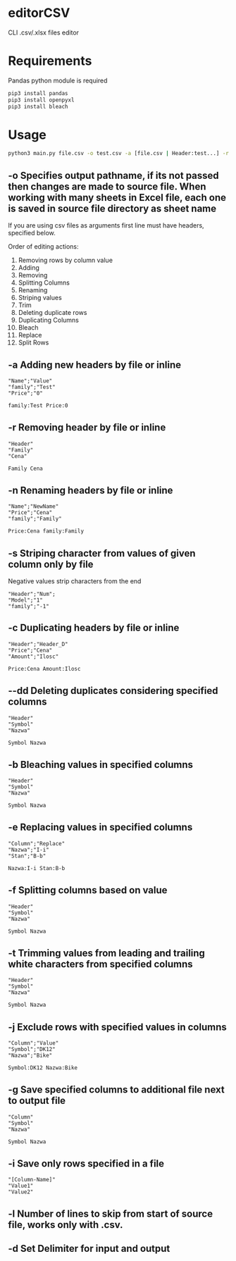 # editorCSV
CLI .csv/.xlsx files editor

# Requirements
Pandas python module is required
```bash
pip3 install pandas 
pip3 install openpyxl
pip3 install bleach
```

# Usage

```bash
python3 main.py file.csv -o test.csv -a [file.csv | Header:test...] -r [header1 header2...] -n [file.csv | Name:NewName...] -l [int]
```
 
## -o Specifies output pathname, if its not passed then changes are made to source file. When working with many sheets in Excel file, each one is saved in source file directory as sheet name

If you are using csv files as arguments first line must have headers, specified below.

Order of editing actions:
1. Removing rows by column value
2. Adding
3. Removing
4. Splitting Columns
5. Renaming
6. Striping values
7. Trim
8. Deleting duplicate rows
9. Duplicating Columns
10. Bleach   
11. Replace
12. Split Rows

## -a Adding new headers by file or inline

```csv
"Name";"Value"
"family";"Test"
"Price";"0"
```

```bash
family:Test Price:0
```

## -r Removing header by file or inline

```csv
"Header"
"Family"
"Cena"
```

```bash
Family Cena
```

## -n Renaming headers by file or inline

```csv
"Name";"NewName"
"Price";"Cena"
"family";"Family"
```

```bash
Price:Cena family:Family
```

## -s Striping character from values of given column only by file
Negative values strip characters from the end 

```csv
"Header";"Num";
"Model";"1"
"family";"-1"
```

## -c Duplicating headers by file or inline

```csv
"Header";"Header_D"
"Price";"Cena"
"Amount";"Ilosc"
```

```bash
Price:Cena Amount:Ilosc
```

## --dd Deleting duplicates considering specified columns 

```csv
"Header"
"Symbol"
"Nazwa"
```

```bash
Symbol Nazwa
```

## -b Bleaching values in specified columns 

```csv
"Header"
"Symbol"
"Nazwa"
```

```bash
Symbol Nazwa
```

## -e Replacing values in specified columns

```csv
"Column";"Replace"
"Nazwa";"I-i"
"Stan";"B-b"
```

```bash
Nazwa:I-i Stan:B-b
```

## -f Splitting columns based on value

```csv
"Header"
"Symbol"
"Nazwa"
```

```bash
Symbol Nazwa
```

## -t Trimming values from leading and trailing white characters from specified columns

```csv
"Header"
"Symbol"
"Nazwa"
```

```bash
Symbol Nazwa
```

## -j Exclude rows with specified values in columns

```csv
"Column";"Value"
"Symbol";"DK12"
"Nazwa";"Bike"
```

```bash
Symbol:DK12 Nazwa:Bike
```

## -g Save specified columns to additional file next to output file 

```csv
"Column"
"Symbol"
"Nazwa"
```

```bash
Symbol Nazwa
```

## -i Save only rows specified in a file

```csv
"[Column-Name]"
"Value1"
"Value2"
```


## -l Number of lines to skip from start of source file, works only with .csv.

## -d Set Delimiter for input and output
